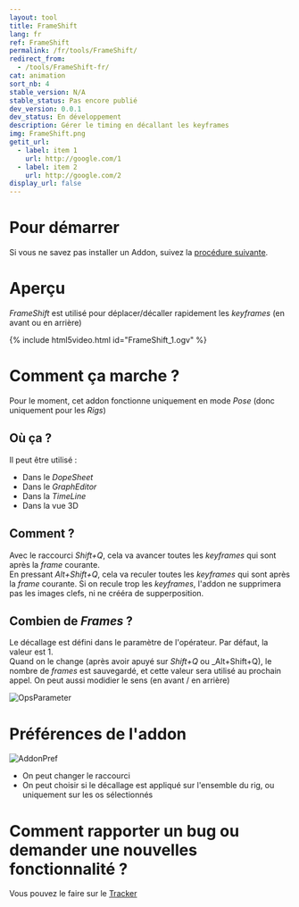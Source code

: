 ```yaml
---
layout: tool
title: FrameShift
lang: fr
ref: FrameShift
permalink: /fr/tools/FrameShift/
redirect_from:
  - /tools/FrameShift-fr/
cat: animation
sort_nb: 4
stable_version: N/A
stable_status: Pas encore publié
dev_version: 0.0.1
dev_status: En développement
description: Gérer le timing en décallant les keyframes
img: FrameShift.png
getit_url:
  - label: item 1
    url: http://google.com/1
  - label: item 2
    url: http://google.com/2
display_url: false
---
```


# Pour démarrer
Si vous ne savez pas installer un Addon, suivez la [procédure suivante][1].

# Aperçu

_FrameShift_ est utilisé pour déplacer/décaller rapidement les _keyframes_ (en avant ou en arrière)

{% include html5video.html id="FrameShift_1.ogv" %}

# Comment ça marche ?

Pour le moment, cet addon fonctionne uniquement en mode _Pose_ (donc uniquement pour les _Rigs_)

## Où ça ?

Il peut être utilisé :

* Dans le  _DopeSheet_
* Dans le _GraphEditor_
* Dans la  _TimeLine_
*	Dans la vue 3D

## Comment ?
Avec le raccourci _Shift+Q_, cela va avancer toutes les _keyframes_ qui sont après la _frame_ courante.  
En pressant _Alt+Shift+Q_, cela va reculer toutes les _keyframes_ qui sont après la _frame_ courante. Si on recule trop les _keyframes_, l'addon ne supprimera pas les images clefs, ni ne crééra de supperposition.

## Combien de _Frames_ ?
Le décallage est défini dans le paramètre de l'opérateur. Par défaut, la valeur est 1.  
Quand on le change (après avoir apuyé sur _Shift+Q_ ou _Alt+Shift+Q), le nombre de _frames_ est sauvegardé, et cette valeur sera utilisé au prochain appel. On peut aussi modidier le sens (en avant / en arrière)

![OpsParameter]({{site.base_url}}/assets/img/FrameShift/OpsParameters.png)

# Préférences de l'addon
![AddonPref]({{site.base_url}}/assets/img/FrameShift/AddonPref.png)
* On peut changer le raccourci  
* On peut choisir si le décallage est appliqué sur l'ensemble du rig, ou uniquement sur les os sélectionnés  

# Comment rapporter un bug ou demander une nouvelles fonctionnalité ?
Vous pouvez le faire sur le [Tracker][2]

[1]: {{site.base_url}}/fr/AddonInstallation/
[2]: https://github.com/julienduroure/BleRiFa/issues/
